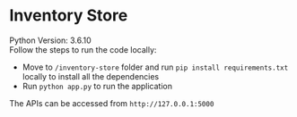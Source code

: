 # Inventory Store

Python Version: 3.6.10 \
Follow the steps to run the code locally: 
- Move to `/inventory-store` folder and run `pip install requirements.txt` locally to install all the dependencies
- Run `python app.py` to run the application

The APIs can be accessed from `http://127.0.0.1:5000`